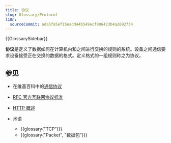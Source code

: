 ```yaml
---
title: 协议
slug: Glossary/Protocol
l10n:
  sourceCommit: ada5fa5ef15eadd44b549ecf906423b4a2092f34
---
```


{{GlossarySidebar}}

**协议**是定义了数据如何在计算机内和之间进行交换的规则的系统。设备之间通信要求设备接受正在交换的数据的格式。定义格式的一组规则称之为协议。

## 参见

- 在维基百科中的[通信协议](https://zh.wikipedia.org/wiki/通信协议)
- [RFC 官方互联网协议标准](https://www.rfc-editor.org/standards)
- [HTTP 概述](/zh-CN/docs/Web/HTTP/Overview)
- 术语

  - {{glossary("TCP")}}
  - {{glossary("Packet", "数据包")}}
